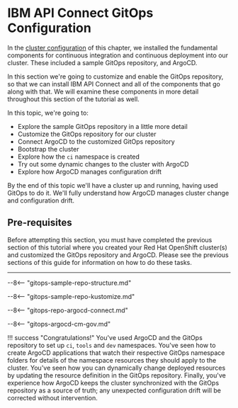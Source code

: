 # IBM API Connect GitOps Configuration

<!--- cSpell:ignore resynched consolenotification subfolders rolebindings rolebinding CICD qube cntk autoplay allowfullscreen -->

In the [cluster configuration](gitops-tekton-argocd.md) of this chapter, we installed the fundamental components for continuous integration and continuous deployment into our cluster. These included a sample GitOps repository, and ArgoCD.

In this section we're going to customize and enable the GitOps repository, so that we can install IBM API Connect and all of the components that go along with that. We will examine these components in more detail throughout this section of the
tutorial as well.

In this topic, we're going to:

* Explore the sample GitOps repository in a little more detail
* Customize the GitOps repository for our cluster
* Connect ArgoCD to the customized GitOps repository
* Bootstrap the cluster
* Explore how the `ci` namespace is created
* Try out some dynamic changes to the cluster with ArgoCD
* Explore how ArgoCD manages configuration drift

By the end of this topic we'll have a cluster up and running, having used GitOps
to do it. We'll fully understand how ArgoCD manages cluster change and
configuration drift.

## Pre-requisites

Before attempting this section, you must have completed the previous section of this tutorial where you created your Red Hat OpenShift cluster(s) and customized the GitOps repository and ArgoCD. Please see the previous sections of this guide for information on how to do these tasks.

---

--8<-- "gitops-sample-repo-structure.md"

--8<-- "gitops-sample-repo-kustomize.md"

--8<-- "gitops-repo-argocd-connect.md"

--8<-- "gitops-argocd-cm-gov.md"

!!! success "Congratulations!"
    You've used ArgoCD and the GitOps repository to set up `ci`, `tools` and `dev` namespaces. You've seen how to create ArgoCD applications that watch their respective GitOps namespace folders for details of the namespace resources they should apply to the cluster. You've seen how you can dynamically change deployed resources by updating the resource definition in the GitOps repository. Finally, you've experience how ArgoCD keeps the cluster synchronized with the GitOps repository as a source of truth; any unexpected configuration drift will be corrected without intervention.
